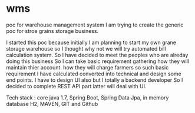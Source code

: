 # wms
poc for warehouse management system
I am trying to create the generic poc for stroe grains storage business.

I started this poc because initially I am planning to start my own grane storage warehouse
so I thought why not we will try automated bill calculation system. So I have decided to meet the peoples who are alreday
doing this business So I can take basic requirement gathering how they will maintain thier account. how they will charge farmers so such basic 
requirement I have calculated converted into technical and design some end points. I have to design UI also but I totally a backend developer So I decided to 
complete REST API part latter will deal with UI.

Tech stack : core java 1.7, Spring Boot, Spring Data Jpa, in memory database H2, MAVEN, GIT and Github
